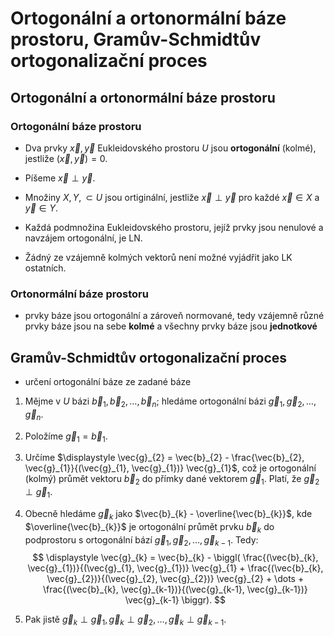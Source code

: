 # Ortogonální a ortonormální báze prostoru, Gramův-Schmidtův ortogonalizační proces
## Ortogonální a ortonormální báze prostoru
### Ortogonální báze prostoru
- Dva prvky $\vec{x}, \vec{y}$ Eukleidovského prostoru $U$ jsou **ortogonální** (kolmé), jestliže $(\vec{x}, \vec{y}) = 0$.
- Píšeme $\vec{x} \perp \vec{y}$.
- Množiny $X, Y, \subset U$ jsou ortiginální, jestliže $\vec{x} \perp \vec{y}$ pro každé $\vec{x} \in X$ a $\vec{y} \in Y$.

- Každá podmnožina Eukleidovského prostoru, jejíž prvky jsou nenulové a navzájem ortogonální, je LN.
- Žádný ze vzájemně kolmých vektorů není možné vyjádřit jako LK ostatních.

### Ortonormální báze prostoru
- prvky báze jsou ortogonální a zároveň normované, tedy vzájemně různé prvky báze jsou na sebe **kolmé** a všechny prvky báze jsou **jednotkové**

## Gramův-Schmidtův ortogonalizační proces
- určení ortogonální báze ze zadané báze

1. Mějme v $U$ bázi $\vec{b}_{1}, \vec{b}_{2}, \dots, \vec{b}_{n};$ hledáme ortogonální bázi $\vec{g}_{1}, \vec{g}_{2}, \dots, \vec{g}_{n}$.
2. Položíme $\vec{g}_{1} = \vec{b}_{1}$.
3. Určíme $\displaystyle \vec{g}_{2} = \vec{b}_{2} - \frac{\vec{b}_{2}, \vec{g}_{1}}{(\vec{g}_{1}, \vec{g}_{1})} \vec{g}_{1}$, což je ortogonální (kolmý) průmět vektoru $\vec{b}_{2}$ do přímky dané vektorem $\vec{g}_{1}$. Platí, že $\vec{g}_{2} \perp \vec{g}_{1}$.
4. Obecně hledáme $\vec{g}_{k}$ jako $\vec{b}_{k} - \overline{\vec{b}_{k}}$, kde $\overline{\vec{b}_{k}}$ je ortogonální průmět prvku $\vec{b}_{k}$ do podprostoru s ortogonální bází $\vec{g}_{1}, \vec{g}_{2}, \dots, \vec{g}_{k-1}$. Tedy:
	$$
    \displaystyle \vec{g}_{k} = \vec{b}_{k} - \biggl(
    \frac{(\vec{b}_{k}, \vec{g}_{1})}{(\vec{g}_{1}, \vec{g}_{1})} \vec{g}_{1}
    +
    \frac{(\vec{b}_{k}, \vec{g}_{2})}{(\vec{g}_{2}, \vec{g}_{2})} \vec{g}_{2}
    +
    \dots
    +
    \frac{(\vec{b}_{k}, \vec{g}_{k-1})}{(\vec{g}_{k-1}, \vec{g}_{k-1})} \vec{g}_{k-1}
    \biggr).
    $$

5. Pak jistě $\vec{g}_{k} \perp \vec{g}_{1}, \vec{g}_{k} \perp \vec{g}_{2}, \dots, \vec{g}_{k} \perp \vec{g}_{k-1}$.